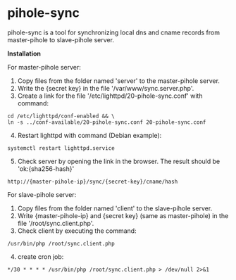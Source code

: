 # pihole-sync

pihole-sync is a tool for synchronizing local dns and cname records from master-pihole to slave-pihole server.

**Installation**

For master-pihole server:

1.  Copy files from the folder named 'server' to the master-pihole server.
2.   Write the {secret key} in the file '/var/www/sync.server.php'.
3.   Create a link for the file '/etc/lighttpd/20-pihole-sync.conf' with command:

```shell
cd /etc/lighttpd/conf-enabled && \
ln -s ../conf-available/20-pihole-sync.conf 20-pihole-sync.conf
```

4.   Restart lighttpd with command (Debian example):

```shell
systemctl restart lighttpd.service
```

5.   Check server by opening the link in the browser. The result should be 'ok:{sha256-hash}'

```url
http://{master-pihole-ip}/sync/{secret-key}/cname/hash
```

For slave-pihole server:

1.   Copy files from the folder named 'client' to the slave-pihole server.
2.   Write {master-pihole-ip} and {secret key} (same as master-pihole) in the file '/root/sync.client.php'.
3.   Check client by executing the command:

```shell
/usr/bin/php /root/sync.client.php
```

4.   create cron job:

```
*/30 * * * * /usr/bin/php /root/sync.client.php > /dev/null 2>&1
```

